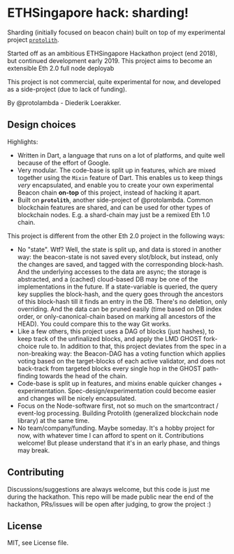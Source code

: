 # ETHSingapore hack: sharding!

Sharding (initially focused on beacon chain) built on top of my experimental project [`protolith`](https://github.com/protolambda/protolith).

Started off as an ambitious ETHSingapore Hackathon project (end 2018), but continued development early 2019.
This project aims to become an extensible Eth 2.0 full node deployab

This project is not commercial, quite experimental for now, and developed as a side-project (due to lack of funding).

By @protolambda - Diederik Loerakker.


## Design choices

Highlights:

- Written in Dart, a language that runs on a lot of platforms, and quite well because of the effort of Google.
- Very modular. The code-base is split up in features, which are mixed together using the `Mixin` feature of Dart.
  This enables us to keep things *very* encapsulated, and enable you to create your own experimental Beacon chain **on-top** of this project, instead of hacking it apart.
- Built on **`protolith`**, another side-project of @protolambda. Common blockchain features are shared,
  and can be used for other types of blockchain nodes. E.g. a shard-chain may just be a remixed Eth 1.0 chain.

This project is different from the other Eth 2.0 project in the following ways:

- No "state". Wtf? Well, the state is split up, and data is stored in another way:
  the beacon-state is not saved every slot/block, but instead, only the changes are saved, and tagged with the corresponding block-hash. 
  And the underlying accesses to the data are async; the storage is abstracted, and a (cached) cloud-based DB may be one of the implementations in the future.
  If a state-variable is queried, the query key supplies the block-hash, and the query goes through the ancestors of this block-hash till it finds an entry in the DB.
  There's no deletion, only overriding. And the data can be pruned easily (time based on DB index order, or only-canonical-chain based on marking all ancestors of the HEAD).
  You could compare this to the way Git works.
- Like a few others, this project uses a DAG of blocks (just hashes), to keep track of the unfinalized blocks, and apply the LMD GHOST fork-choice rule to.
  In addition to that, this project deviates from the spec in a non-breaking way: the Beacon-DAG has a voting function
  which applies voting based on the target-blocks of each active validator, and does not back-track from targeted blocks
  every single hop in the GHOST path-finding towards the head of the chain.
- Code-base is split up in features, and mixins enable quicker changes + experimentation.
  Spec-design/experimentation could become easier and changes will be nicely encapsulated.
- Focus on the Node-software first, not so much on the smartcontract / event-log processing.
  Building Protolith (generalized blockchain node library) at the same time. 
- No team/company/funding. Maybe someday. It's a hobby project for now, with whatever time I can afford to spent on it.
  Contributions welcome! But please understand that it's in an early phase, and things may break.


## Contributing

Discussions/suggestions are always welcome, but this code is just me during the hackathon.
This repo will be made public near the end of the hackathon,
 PRs/issues will be open after judging, to grow the project :)


## License

MIT, see License file. 
